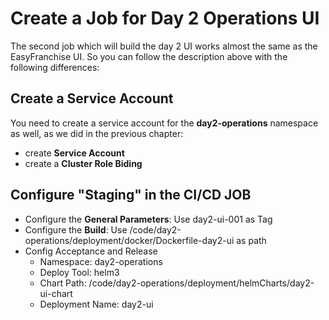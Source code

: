 # Create a Job for Day 2 Operations UI

The second job which will build the day 2 UI works almost the same as the EasyFranchise UI. So you can follow the description above with the following differences:

## Create a Service Account

You need to create a service account for the **day2-operations** namespace as well, as we did in the previous chapter:

* create **Service Account**
* create a **Cluster Role Biding**

## Configure "Staging" in the CI/CD JOB

* Configure the **General Parameters**: Use day2-ui-001 as Tag
* Configure the **Build**: Use /code/day2-operations/deployment/docker/Dockerfile-day2-ui as path
* Config Acceptance and Release
  * Namespace: day2-operations
  * Deploy Tool: helm3
  * Chart Path: /code/day2-operations/deployment/helmCharts/day2-ui-chart
  * Deployment Name: day2-ui
